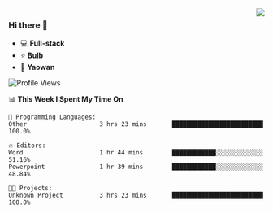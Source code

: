 <img  align="right" src="https://github-readme-stats.vercel.app/api?username=LolipopJ&show_icons=true&count_private=true&hide_title=true&include_all_commits=true&theme=vue">

### Hi there 👋

- :computer: **Full-stack**
- :star: **Bulb**
- :pill: **Yaowan**

<!--START_SECTION:waka-->
![Profile Views](http://img.shields.io/badge/Profile%20Views-6-blue)

📊 **This Week I Spent My Time On** 

```text
💬 Programming Languages: 
Other                    3 hrs 23 mins       █████████████████████████   100.0%

🔥 Editors: 
Word                     1 hr 44 mins        ████████████░░░░░░░░░░░░░   51.16% 
Powerpoint               1 hr 39 mins        ████████████░░░░░░░░░░░░░   48.84%

🐱‍💻 Projects: 
Unknown Project          3 hrs 23 mins       █████████████████████████   100.0%

```


<!--END_SECTION:waka-->
